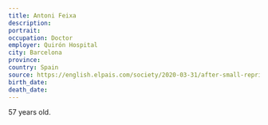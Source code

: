 ```yaml
---
title: Antoni Feixa
description: 
portrait: 
occupation: Doctor
employer: Quirón Hospital
city: Barcelona
province: 
country: Spain
source: https://english.elpais.com/society/2020-03-31/after-small-reprieve-daily-coronavirus-deaths-spike-in-spain-again.html
birth_date: 
death_date: 
---
```


57 years old.